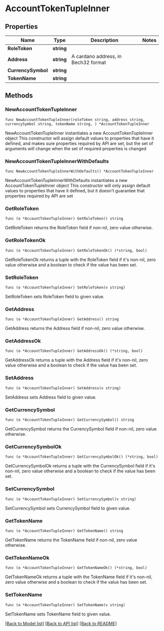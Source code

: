 # AccountTokenTupleInner

## Properties

Name | Type | Description | Notes
------------ | ------------- | ------------- | -------------
**RoleToken** | **string** |  | 
**Address** | **string** | A cardano address, in Bech32 format | 
**CurrencySymbol** | **string** |  | 
**TokenName** | **string** |  | 

## Methods

### NewAccountTokenTupleInner

`func NewAccountTokenTupleInner(roleToken string, address string, currencySymbol string, tokenName string, ) *AccountTokenTupleInner`

NewAccountTokenTupleInner instantiates a new AccountTokenTupleInner object
This constructor will assign default values to properties that have it defined,
and makes sure properties required by API are set, but the set of arguments
will change when the set of required properties is changed

### NewAccountTokenTupleInnerWithDefaults

`func NewAccountTokenTupleInnerWithDefaults() *AccountTokenTupleInner`

NewAccountTokenTupleInnerWithDefaults instantiates a new AccountTokenTupleInner object
This constructor will only assign default values to properties that have it defined,
but it doesn't guarantee that properties required by API are set

### GetRoleToken

`func (o *AccountTokenTupleInner) GetRoleToken() string`

GetRoleToken returns the RoleToken field if non-nil, zero value otherwise.

### GetRoleTokenOk

`func (o *AccountTokenTupleInner) GetRoleTokenOk() (*string, bool)`

GetRoleTokenOk returns a tuple with the RoleToken field if it's non-nil, zero value otherwise
and a boolean to check if the value has been set.

### SetRoleToken

`func (o *AccountTokenTupleInner) SetRoleToken(v string)`

SetRoleToken sets RoleToken field to given value.


### GetAddress

`func (o *AccountTokenTupleInner) GetAddress() string`

GetAddress returns the Address field if non-nil, zero value otherwise.

### GetAddressOk

`func (o *AccountTokenTupleInner) GetAddressOk() (*string, bool)`

GetAddressOk returns a tuple with the Address field if it's non-nil, zero value otherwise
and a boolean to check if the value has been set.

### SetAddress

`func (o *AccountTokenTupleInner) SetAddress(v string)`

SetAddress sets Address field to given value.


### GetCurrencySymbol

`func (o *AccountTokenTupleInner) GetCurrencySymbol() string`

GetCurrencySymbol returns the CurrencySymbol field if non-nil, zero value otherwise.

### GetCurrencySymbolOk

`func (o *AccountTokenTupleInner) GetCurrencySymbolOk() (*string, bool)`

GetCurrencySymbolOk returns a tuple with the CurrencySymbol field if it's non-nil, zero value otherwise
and a boolean to check if the value has been set.

### SetCurrencySymbol

`func (o *AccountTokenTupleInner) SetCurrencySymbol(v string)`

SetCurrencySymbol sets CurrencySymbol field to given value.


### GetTokenName

`func (o *AccountTokenTupleInner) GetTokenName() string`

GetTokenName returns the TokenName field if non-nil, zero value otherwise.

### GetTokenNameOk

`func (o *AccountTokenTupleInner) GetTokenNameOk() (*string, bool)`

GetTokenNameOk returns a tuple with the TokenName field if it's non-nil, zero value otherwise
and a boolean to check if the value has been set.

### SetTokenName

`func (o *AccountTokenTupleInner) SetTokenName(v string)`

SetTokenName sets TokenName field to given value.



[[Back to Model list]](../README.md#documentation-for-models) [[Back to API list]](../README.md#documentation-for-api-endpoints) [[Back to README]](../README.md)


